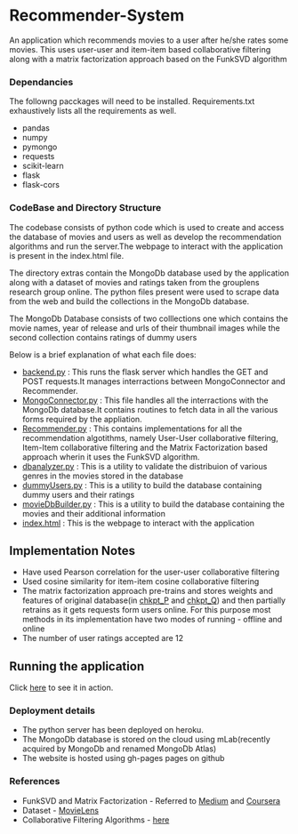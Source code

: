 
# Recommender-System
An application which recommends movies to a user after he/she rates some movies. This uses user-user and item-item based collaborative filtering along with a matrix factorization approach based on the FunkSVD algorithm

### Dependancies

The followng pacckages will need to be installed. Requirements.txt exhaustively lists all the requirements as well.

* pandas
* numpy
* pymongo
* requests
* scikit-learn
* flask
* flask-cors

### CodeBase and Directory Structure

The codebase consists of python code which is used to create and access the database of movies and users as well as develop the recommendation algorithms and run the server.The webpage to interact with the application is present in the index.html file.

The directory extras contain the MongoDb database used by the application along with a dataset of movies and ratings taken from the grouplens research group online. The python files present were used to scrape data from the web and build the collections in the MongoDb database. 

The MongoDb Database consists of two colllections one which contains the movie names, year of release and urls of their thumbnail images
while the second collection contains ratings of dummy users

Below is a brief explanation of what each file does:
* [backend.py](backend.py) : This runs the flask server which handles the GET and POST requests.It manages interractions between MongoConnector and Recommender.
* [MongoConnector.py](MongoConnector.py) : This file handles all the interractions with the MongoDb database.It contains routines to fetch data in all the various forms required by the appliation.
* [Recommender.py](Recommender.py) : This contains implementations for all the recommendation algotithms, namely User-User collaborative filtering, Item-Item collaborative filtering and the Matrix Factorization based approach wherin it uses the FunkSVD algorithm.
* [dbanalyzer.py](Extras/dbanalyzer.py) : This is a utility to validate the distribuion of various genres in the movies stored in the database
* [dummyUsers.py](Extras/dummyUsers.py) : This is a utility to build the database containing dummy users and their ratings
* [movieDbBuilder.py](Extras/movieDbBuilder.py) : This is a utility to build the database containing the movies and their additional information
* [index.html](index.html) : This is the webpage to interact with the application

## Implementation Notes

* Have used Pearson correlation for the user-user collaborative filtering
* Used cosine similarity for item-item cosine collaborative filtering
* The matrix factorization approach pre-trains and stores weights and features of original database(in [chkpt_P](chkpt_P.csv) and [chkpt_Q](chkpt_Q.csv)) and then partially retrains as it gets requests form users online. For this purpose most methods in its implementation have two modes of running - offline and online
* The number of user ratings accepted are 12 

## Running the application

Click [here](https://amehra-github.github.io/Recommender-System/index.html) to see it in action.

### Deployment details

* The python server has been deployed on heroku. 
* The MongoDb database is stored on the cloud using mLab(recently acquired by MongoDb and renamed MongoDb Atlas)
* The website is hosted using gh-pages pages on github

### References

* FunkSVD and Matrix Factorization - Referred to [Medium](https://medium.com/datadriveninvestor/how-funk-singular-value-decomposition-algorithm-work-in-recommendation-engines-36f2fbf62cac) and [Coursera](https://www.coursera.org/learn/matrix-factorization)
* Dataset - [MovieLens](https://grouplens.org/datasets/movielens/)
* Collaborative Filtering Algorithms - [here](https://hackernoon.com/introduction-to-recommender-system-part-1-collaborative-filtering-singular-value-decomposition-44c9659c5e75)



